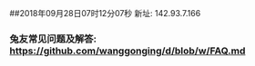 ##2018年09月28日07时12分07秒 新址: 142.93.7.166
### 兔友常见问题及解答: https://github.com/wanggonging/d/blob/w/FAQ.md
